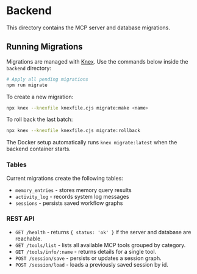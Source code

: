# Backend

This directory contains the MCP server and database migrations.

## Running Migrations

Migrations are managed with [Knex](https://knexjs.org/). Use the commands below inside the `backend` directory:

```bash
# Apply all pending migrations
npm run migrate
```

To create a new migration:

```bash
npx knex --knexfile knexfile.cjs migrate:make <name>
```

To roll back the last batch:

```bash
npx knex --knexfile knexfile.cjs migrate:rollback
```

The Docker setup automatically runs `knex migrate:latest` when the backend container starts.

### Tables

Current migrations create the following tables:

- `memory_entries` - stores memory query results
- `activity_log` - records system log messages
- `sessions` - persists saved workflow graphs
### REST API
- `GET /health` - returns `{ status: 'ok' }` if the server and database are reachable.
- `GET /tools/list` - lists all available MCP tools grouped by category.
- `GET /tools/info/:name` - returns details for a single tool.
- `POST /session/save` - persists or updates a session graph.
- `POST /session/load` - loads a previously saved session by id.
